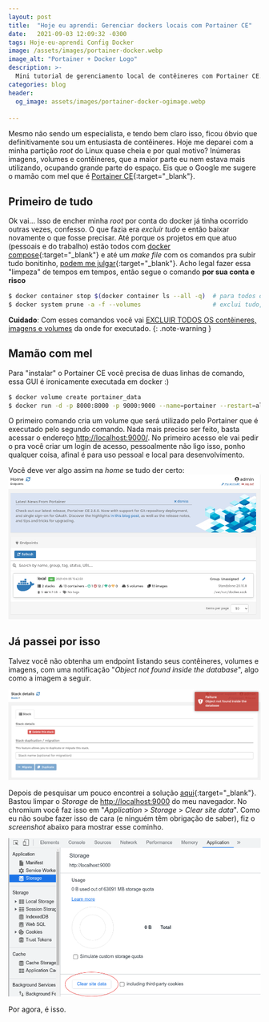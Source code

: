 ```yaml
---
layout: post
title:  "Hoje eu aprendi: Gerenciar dockers locais com Portainer CE"
date:   2021-09-03 12:09:32 -0300
tags: Hoje-eu-aprendi Config Docker
image: /assets/images/portainer-docker.webp
image_alt: "Portainer + Docker Logo"
description: >-
  Mini tutorial de gerenciamento local de contêineres com Portainer CE.
categories: blog
header:
  og_image: assets/images/portainer-docker-ogimage.webp

---
```


Mesmo não sendo um especialista, e tendo bem claro isso, ficou óbvio que definitivamente sou um
entusiasta de contêineres. Hoje me deparei com a minha partição *root* do Linux quase cheia e por
qual motivo? Inúmeras imagens, volumes e contêineres, que a maior parte eu nem estava mais
utilizando, ocupando grande parte do espaço. Eis que o Google me sugere o mamão com mel que é
[Portainer CE](https://github.com/portainer/portainer){:target="_blank"}.
<!-- excerpt-end -->

## Primeiro de tudo

Ok vai... Isso de encher minha *root* por conta do docker já tinha ocorrido outras vezes, confesso.
O que fazia era *excluir tudo* e então baixar novamente o que fosse precisar. Até porque os
projetos em que atuo (pessoais e do trabalho) estão todos com
[docker compose](https://docs.docker.com/compose/){:target="_blank"} e até um *make file* com os
comandos pra subir tudo bonitinho,
[podem me julgar](https://youtu.be/w-8A4DbXcy4){:target="_blank"}. Acho legal fazer essa "limpeza"
de tempos em tempos, então segue o comando **por sua conta e risco**

```bash
$ docker container stop $(docker container ls --all -q)  # para todos os containers
$ docker system prune -a -f --volumes                    # exclui tudo, CUIDADO!
```
**Cuidado**: Com esses comandos você vai <u>EXCLUIR TODOS OS contêineres, imagens e volumes</u>
da onde for executado.
{: .note-warning }

## Mamão com mel

Para "instalar" o Portainer CE você precisa de duas linhas de comando, essa GUI é ironicamente
executada em docker :)

```bash
$ docker volume create portainer_data
$ docker run -d -p 8000:8000 -p 9000:9000 --name=portainer --restart=always -v /var/run/docker.sock:/var/run/docker.sock -v portainer_data:/data portainer/portainer-ce
```

O primeiro comando cria um volume que será utilizado pelo Portainer que é executado pelo segundo
comando. Nada mais preciso ser feito, basta acessar o endereço <http://localhost:9000/>. No
primeiro acesso ele vai pedir o pra você criar um login de acesso, pessoalmente não ligo isso,
ponho qualquer coisa, afinal é para uso pessoal e local para desenvolvimento.

Você deve ver algo assim na *home* se tudo der certo:
![Portainer Home](/assets/images/portainer-home.webp)

## Já passei por isso

Talvez você não obtenha um endpoint listando seus contêineres, volumes e imagens, com uma
notificação "*Object not found inside the database*", algo como a imagem a seguir.

![Portainer Error](/assets/images/portainer-error.webp)

Depois de pesquisar um pouco encontrei a solução
[aqui](https://github.com/portainer/portainer/issues/3562#issuecomment-620579326){:target="_blank"}.
Bastou limpar o *Storage* de <http://localhost:9000> do meu navegador. No chromium você faz isso em
"*Application* > *Storage* > *Clear site data*". Como eu não soube fazer isso de cara (e ninguém
têm obrigação de saber), fiz o *screenshot* abaixo para mostrar esse cominho.

![Clear Storage](/assets/images/portainer-clear-storage.webp)

Por agora, é isso.
